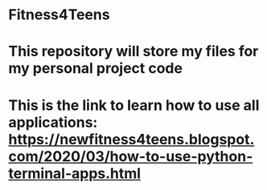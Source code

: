 # Fitness4Teens
# This repository will store my files for my personal project code
# This is the link to learn how to use all applications: https://newfitness4teens.blogspot.com/2020/03/how-to-use-python-terminal-apps.html
